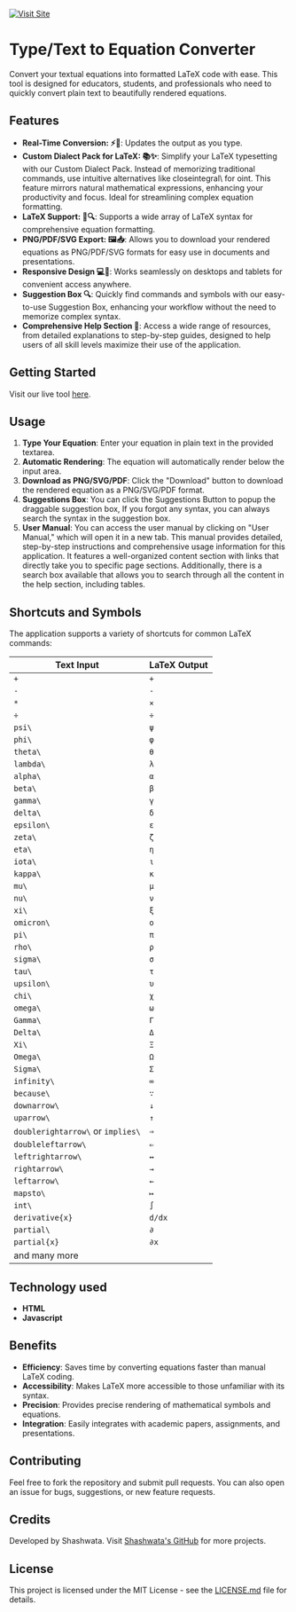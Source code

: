 [![Visit Site](https://img.shields.io/badge/Visit_Site-Text%20to%20Equation-blue)](https://shashwatanayak.github.io/text-to-equation/)


# Type/Text to Equation Converter

Convert your textual equations into formatted LaTeX code with ease. This tool is designed for educators, students, and professionals who need to quickly convert plain text to beautifully rendered equations.

## Features

- **Real-Time Conversion: ⚡🔄**: Updates the output as you type.
- **Custom Dialect Pack for LaTeX: 📚✨**: Simplify your LaTeX typesetting with our Custom Dialect Pack. Instead of memorizing traditional commands, use intuitive alternatives like closeintegral\ for oint\. This feature mirrors natural mathematical expressions, enhancing your productivity and focus. Ideal for streamlining complex equation formatting.
- **LaTeX Support: 📄🔍**: Supports a wide array of LaTeX syntax for comprehensive equation formatting.
- **PNG/PDF/SVG Export: 🖼️📥**: Allows you to download your rendered equations as PNG/PDF/SVG formats for easy use in documents and presentations.
- **Responsive Design 💻📱**: Works seamlessly on desktops and tablets for convenient access anywhere.
- **Suggestion Box 🔍**: Quickly find commands and symbols with our easy-to-use Suggestion Box, enhancing your workflow without the need to memorize complex syntax.
- **Comprehensive Help Section 📘**: Access a wide range of resources, from detailed explanations to step-by-step guides, designed to help users of all skill levels maximize their use of the application.
## Getting Started

Visit our live tool [here](https://shashwatanayak.github.io/text-to-equation/).

## Usage

1. **Type Your Equation**: Enter your equation in plain text in the provided textarea.
2. **Automatic Rendering**: The equation will automatically render below the input area.
3. **Download as PNG/SVG/PDF**: Click the "Download" button to download the rendered equation as a PNG/SVG/PDF format.
4. **Suggestions Box**: You can click the Suggestions Button to popup the draggable suggestion box, If you forgot any syntax, you can always search the syntax in the suggestion box.
5. **User Manual**: You can access the user manual by clicking on "User Manual," which will open it in a new tab. This manual provides detailed, step-by-step instructions and comprehensive usage information for this application. It features a well-organized content section with links that directly take you to specific page sections. Additionally, there is a search box available that allows you to search through all the content in the help section, including tables.

## Shortcuts and Symbols

The application supports a variety of shortcuts for common LaTeX commands:

| Text Input            | LaTeX Output            |
|-----------------------|-------------------------|
| `+`                   | `+`                     |
| `-`                   | `-`                     |
| `*`                   | `×`                     |
| `÷`                   | `÷`                     |
| `psi\`                | `ψ`                     |
| `phi\`                | `φ`                     |
| `theta\`              | `θ`                     |
| `lambda\`             | `λ`                     |
| `alpha\`              | `α`                     |
| `beta\`               | `β`                     |
| `gamma\`              | `γ`                     |
| `delta\`              | `δ`                     |
| `epsilon\`            | `ε`                     |
| `zeta\`               | `ζ`                     |
| `eta\`                | `η`                     |
| `iota\`               | `ι`                     |
| `kappa\`              | `κ`                     |
| `mu\`                 | `μ`                     |
| `nu\`                 | `ν`                     |
| `xi\`                 | `ξ`                     |
| `omicron\`            | `ο`                     |
| `pi\`                 | `π`                     |
| `rho\`                | `ρ`                     |
| `sigma\`              | `σ`                     |
| `tau\`                | `τ`                     |
| `upsilon\`            | `υ`                     |
| `chi\`                | `χ`                     |
| `omega\`              | `ω`                     |
| `Gamma\`              | `Γ`                     |
| `Delta\`              | `Δ`                     |
| `Xi\`                 | `Ξ`                     |
| `Omega\`              | `Ω`                     |
| `Sigma\`              | `Σ`                     |
| `infinity\`           | `∞`                     |
| `because\`            | `∵`                     |
| `downarrow\`          | `↓`                     |
| `uparrow\`            | `↑`                     |
| `doublerightarrow\` or `implies\` | `⇒`         |
| `doubleleftarrow\`    | `⇐`                     |
| `leftrightarrow\`     | `↔`                     |
| `rightarrow\`         | `→`                     |
| `leftarrow\`          | `←`                     |
| `mapsto\`             | `↦`                     |
| `int\`                | `∫`                     |
| `derivative{x}`       | `d/dx`                  |
| `partial\`            | `∂`                     |
| `partial{x}`          | `∂x`                    |
| and many more                                   |

## Technology used

- **HTML**
- **Javascript**
  
## Benefits

- **Efficiency**: Saves time by converting equations faster than manual LaTeX coding.
- **Accessibility**: Makes LaTeX more accessible to those unfamiliar with its syntax.
- **Precision**: Provides precise rendering of mathematical symbols and equations.
- **Integration**: Easily integrates with academic papers, assignments, and presentations.

## Contributing

Feel free to fork the repository and submit pull requests. You can also open an issue for bugs, suggestions, or new feature requests.

## Credits

Developed by Shashwata. Visit [Shashwata's GitHub](https://github.com/shashwatanayak) for more projects.

## License

This project is licensed under the MIT License - see the [LICENSE.md](LICENSE.md) file for details.
